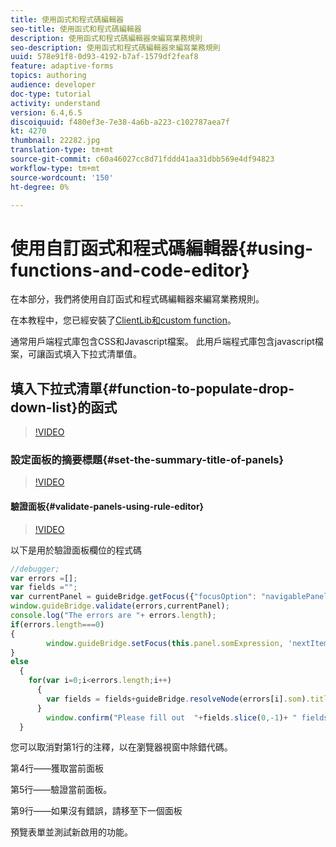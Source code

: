 ```yaml
---
title: 使用函式和程式碼編輯器
seo-title: 使用函式和程式碼編輯器
description: 使用函式和程式碼編輯器來編寫業務規則
seo-description: 使用函式和程式碼編輯器來編寫業務規則
uuid: 578e91f8-0d93-4192-b7af-1579df2feaf8
feature: adaptive-forms
topics: authoring
audience: developer
doc-type: tutorial
activity: understand
version: 6.4,6.5
discoiquuid: f480ef3e-7e38-4a6b-a223-c102787aea7f
kt: 4270
thumbnail: 22282.jpg
translation-type: tm+mt
source-git-commit: c60a46027cc8d71fddd41aa31dbb569e4df94823
workflow-type: tm+mt
source-wordcount: '150'
ht-degree: 0%

---
```



# 使用自訂函式和程式碼編輯器{#using-functions-and-code-editor}

在本部分，我們將使用自訂函式和程式碼編輯器來編寫業務規則。

在本教程中，您已經安裝了[ClientLib和custom function](assets/client-libs-and-logo.zip)。

通常用戶端程式庫包含CSS和Javascript檔案。 此用戶端程式庫包含javascript檔案，可讓函式填入下拉式清單值。


## 填入下拉式清單{#function-to-populate-drop-down-list}的函式

>[!VIDEO](https://video.tv.adobe.com/v/22282?quality=9&learn=on)

### 設定面板的摘要標題{#set-the-summary-title-of-panels}

>[!VIDEO](https://video.tv.adobe.com/v/28387?quality=9&learn=on)

#### 驗證面板{#validate-panels-using-rule-editor}

>[!VIDEO](https://video.tv.adobe.com/v/28409?quality=9&learn=on)

以下是用於驗證面板欄位的程式碼

```javascript
//debugger;
var errors =[];
var fields ="";
var currentPanel = guideBridge.getFocus({"focusOption": "navigablePanel"});
window.guideBridge.validate(errors,currentPanel);
console.log("The errors are "+ errors.length);
if(errors.length===0)
{
        window.guideBridge.setFocus(this.panel.somExpression, 'nextItem', true);
}
else
  {
    for(var i=0;i<errors.length;i++)
      {
        var fields = fields+guideBridge.resolveNode(errors[i].som).title+" , ";
      }
        window.confirm("Please fill out  "+fields.slice(0,-1)+ " fields");
  }
```

您可以取消對第1行的注釋，以在瀏覽器視窗中除錯代碼。

第4行——獲取當前面板

第5行——驗證當前面板。

第9行——如果沒有錯誤，請移至下一個面板

預覽表單並測試新啟用的功能。
